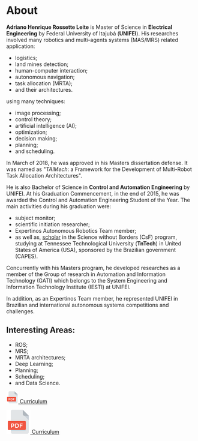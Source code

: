 # About

**Adriano Henrique Rossette Leite** is Master of Science in **Electrical Engineering** by Federal University of Itajubá (**UNIFEI**). His researches involved many robotics and multi-agents systems (MAS/MRS) related application:
- logistics;
- land mines detection;
- human-computer interaction;
- autonomous navigation;
- task allocation (MRTA);
- and their architectures.

using many techniques: 
- image processing;
- control theory;
- artificial intelligence (AI);
- optimization;
- decision making;
- planning;
- and scheduling. 

In March of 2018, he was approved in his Masters dissertation defense. It was named as "*TAlMech*: a Framework for the Development of Multi-Robot Task Allocation Architectures".

He is also Bachelor of Science in **Control and Automation Engineering** by UNIFEI. At his Graduation Commencement, in the end of 2015, he was awarded the Control and Automation Engineering Student of the Year. The main activities during his graduation were: 
- subject monitor;
- scientific initiation researcher;
- Expertinos Autonomous Robotics Team member;
- as well as, [scholar](./csf.md) in the Science without Borders (CsF) program, studying at Tennessee Technological University (**TnTech**) in United States of America (USA), sponsored by the Brazilian government (CAPES).

Concurrently with his Masters program, he developed researches as a member of the Group of research in Automation and Information Technology (GATI) which belongs to the System Engineering and Information Technology Institute (IESTI) at UNIFEI. 

In addition, as an Expertinos Team member, he represented UNIFEI in Brazilian and international autonomous systems competitions and challenges.

## Interesting Areas: 

- ROS;
- MRS;
- MRTA architectures;
- Deep Learning;
- Planning;
- Scheduling;
- and Data Science.

[![PDF](https://github.com/adrianohrl/adrianohrl.github.io/blob/master/logos/pdf/32x32.png?raw=true "Download my resume in PDF") Curriculum](curriculum.pdf)

[![PDF](https://github.com/adrianohrl/adrianohrl.github.io/blob/master/logos/pdf/64x64.png?raw=true "Download my resume in PDF") Curriculum](curriculum.pdf)